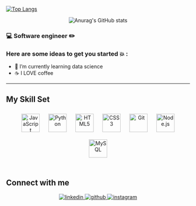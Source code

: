 <div algin="center">
  
[![Top Langs](https://github-readme-stats.vercel.app/api/top-langs/?username=diego3008&langs_count=7&layout=compact&theme=radical)](https://github.com/anuraghazra/github-readme-stats)

</div>

<div align="center">
  
  ![Anurag's GitHub stats](https://github-readme-stats.vercel.app/api?username=diego3008&show_icons=true&theme=radical)
  
</div>

### :computer: Software engineer :pencil2:

### Here are some ideas to get you started :boom: :

- 🔭 I’m currently learning data science
- :coffee: I LOVE coffee

---
## My Skill Set
<div align="center">
<img style="margin: 10px" src="https://profilinator.rishav.dev/skills-assets/javascript-original.svg" alt="JavaScript" height="50" />
<img style="margin: 10px" src="https://profilinator.rishav.dev/skills-assets/python-original.svg" alt="Python" height="50" />



<img style="margin: 10px" src="https://profilinator.rishav.dev/skills-assets/html5-original-wordmark.svg" alt="HTML5" height="50" />

<img style="margin: 10px" src="https://profilinator.rishav.dev/skills-assets/css3-original-wordmark.svg" alt="CSS3" height="50" />


<img style="margin: 10px" src="https://profilinator.rishav.dev/skills-assets/git-scm-icon.svg" alt="Git" height="50" />


<img style="margin: 10px" src="https://profilinator.rishav.dev/skills-assets/nodejs-original-wordmark.svg" alt="Node.js" height="50" />
<img style="margin: 10px" src="https://profilinator.rishav.dev/skills-assets/mysql-original-wordmark.svg" alt="MySQL" height="50" />
</div>

<br>


## Connect with me

<div align="center"><a href="https://www.linkedin.com/in/diego-rubalcava/" target="_blank">
<img src=https://img.shields.io/badge/linkedin-%231E77B5.svg?&style=for-the-badge&logo=linkedin&logoColor=white alt=linkedin style="margin-bottom: 5px;" />
</a>
<a href="https://github.com/diego3008" target="_blank">
<img src=https://img.shields.io/badge/github-%2324292e.svg?&style=for-the-badge&logo=github&logoColor=white alt=github style="margin-bottom: 5px;" />
</a>

<a href="https://www.instagram.com/drlec.3008/?hl=es-la" target="_blank">
<img src=https://img.shields.io/badge/instagram-%23000000.svg?&style=for-the-badge&logo=instagram&logoColor=white alt=instagram style="margin-bottom: 5px;" />
</a>

</div>

